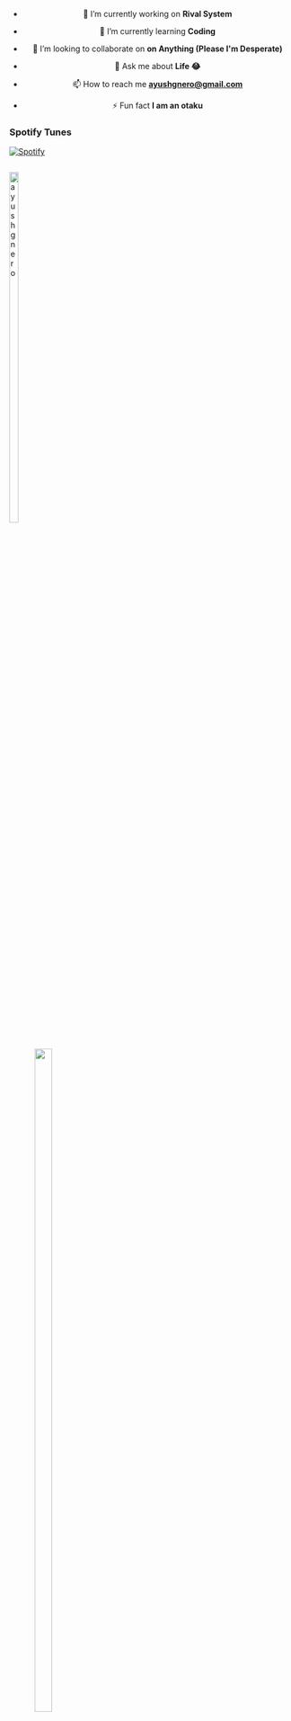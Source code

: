 
<center>
  
- 🔭 I’m currently working on **Rival System**

- 🌱 I’m currently learning **Coding**

- 👯 I’m looking to collaborate on **on Anything (Please I'm Desperate)**

- 💬 Ask me about **Life 😂**

- 📫 How to reach me **ayushgnero@gmail.com**

- ⚡ Fun fact **I am an otaku**
</center>

### Spotify Tunes
[![Spotify](https://novatorem.vercel.app/api/spotify)](https://open.spotify.com/playlist/37i9dQZF1E35FDyxTYVcZe)

<div style="display: inline-block; width=100%">
<p><img align="left" width="40%" src="https://github-readme-stats.vercel.app/api/top-langs?username=ayushgnero&show_icons=true&locale=en&layout=compact&theme=merko" alt="ayushgnero" /></p>
<p><img align = "right" width="55%" src="https://github-readme-stats.vercel.app/api?username=ayushgnero&hide=issues,contribs&theme=merko" alt"Ayush's github stats" /></p>
</div>
